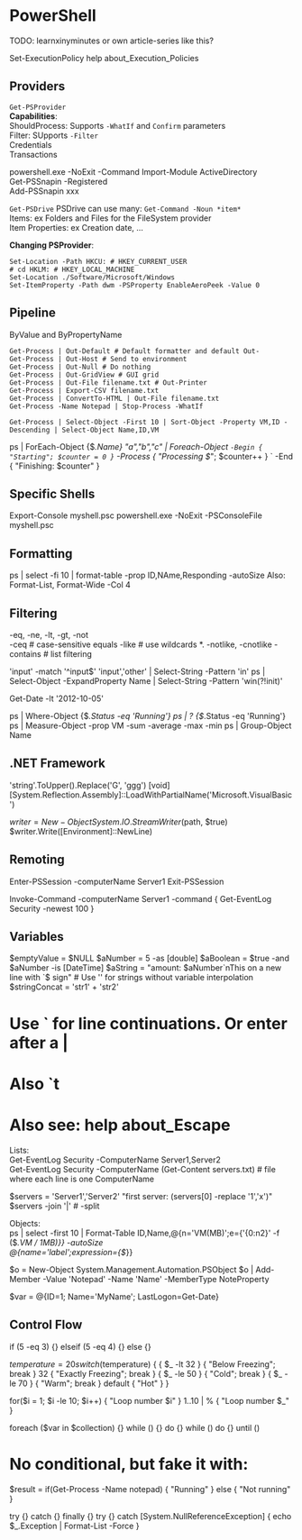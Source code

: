 PowerShell
==========
TODO: learnxinyminutes or own article-series like this?


Set-ExecutionPolicy
help about_Execution_Policies

Providers
---------
`Get-PSProvider`  
**Capabilities**:  
ShouldProcess: Supports `-WhatIf` and `Confirm` parameters  
Filter: SUpports `-Filter`  
Credentials  
Transactions

powershell.exe -NoExit -Command Import-Module ActiveDirectory  
Get-PSSnapin -Registered  
Add-PSSnapin xxx

`Get-PSDrive` 
PSDrive can use many: `Get-Command -Noun *item*`  
Items: ex Folders and Files for the FileSystem provider  
Item Properties: ex Creation date, ...  

**Changing PSProvider**:  
```
Set-Location -Path HKCU: # HKEY_CURRENT_USER
# cd HKLM: # HKEY_LOCAL_MACHINE
Set-Location ./Software/Microsoft/Windows
Set-ItemProperty -Path dwm -PSProperty EnableAeroPeek -Value 0
```

Pipeline
--------
ByValue and ByPropertyName
```
Get-Process | Out-Default # Default formatter and default Out-
Get-Process | Out-Host # Send to environment
Get-Process | Out-Null # Do nothing
Get-Process | Out-GridView # GUI grid
Get-Process | Out-File filename.txt # Out-Printer
Get-Process | Export-CSV filename.txt
Get-Process | ConvertTo-HTML | Out-File filename.txt
Get-Process -Name Notepad | Stop-Process -WhatIf

Get-Process | Select-Object -First 10 | Sort-Object -Property VM,ID -Descending | Select-Object Name,ID,VM
```

ps | ForEach-Object {$_.Name}
"a","b","c" | Foreach-Object `
	-Begin { "Starting"; $counter = 0 } `
	-Process { "Processing $_"; $counter++ } `
	-End { "Finishing: $counter" }

Specific Shells
---------------
Export-Console myshell.psc
powershell.exe -NoExit -PSConsoleFile myshell.psc

Formatting
----------
ps | select -fi 10 | format-table -prop ID,NAme,Responding -autoSize
Also: Format-List, Format-Wide -Col 4

Filtering
---------
-eq, -ne, -lt, -gt, -not  
-ceq # case-sensitive equals
-like # use wildcards *. -notlike, -cnotlike
-contains # list filtering

'input' -match '^input$'
'input','other' | Select-String -Pattern 'in'
ps | Select-Object -ExpandProperty Name | Select-String -Pattern 'win(?!init)'

Get-Date -lt '2012-10-05'

ps | Where-Object {$_.Status -eq 'Running'}
ps | ? {$_.Status -eq 'Running'}
ps | Measure-Object -prop VM -sum -average -max -min
ps | Group-Object Name

.NET Framework
--------------
'string'.ToUpper().Replace('G', 'ggg')
[void][System.Reflection.Assembly]::LoadWithPartialName('Microsoft.VisualBasic')

$writer = New-Object System.IO.StreamWriter($path, $true)
$writer.Write([Environment]::NewLine)

Remoting
--------
Enter-PSSession -computerName Server1
Exit-PSSession

Invoke-Command -computerName Server1 -command { Get-EventLog Security -newest 100 }

Variables
---------
$emptyValue = $NULL
$aNumber = 5 -as [double]
$aBoolean = $true -and $aNumber -is [DateTime]
$aString = "amount: $aNumber`nThis on a new line with `$ sign" # Use '' for strings without variable interpolation
$stringConcat = 'str1' + 'str2'
# Use ` for line continuations. Or enter after a |
# Also `t
# Also see: help about_Escape

Lists:  
Get-EventLog Security -ComputerName Server1,Server2  
Get-EventLog Security -ComputerName (Get-Content servers.txt) # file where each line is one ComputerName

$servers = 'Server1','Server2'
"first server: $($servers[0] -replace '1','x')"
$servers -join '|' # -split

Objects:  
ps | select -first 10 | Format-Table ID,Name,@{n='VM(MB)';e={'{0:n2}' -f ($_.VM / 1MB)}} -autoSize  
@{name='label';expression={$_}}

$o = New-Object System.Management.Automation.PSObject
$o | Add-Member -Value 'Notepad' -Name 'Name' -MemberType NoteProperty

$var = @{ID=1; Name='MyName'; LastLogon=Get-Date}

Control Flow
------------
if (5 -eq 3) {}
elseif (5 -eq 4) {}
else {}

$temperature = 20
switch($temperature) {
  { $_ -lt 32 }   { "Below Freezing"; break }
  32              { "Exactly Freezing"; break }
  { $_ -le 50 }   { "Cold"; break }
  { $_ -le 70 }   { "Warm"; break }
  default         { "Hot" }
}

for($i = 1; $i -le 10; $i++) {
  "Loop number $i"
}
1..10 | % { "Loop number $_" }

foreach ($var in $collection) {}
while () {}
do {} while ()
do {} until ()

# No conditional, but fake it with: 
$result = if(Get-Process -Name notepad) { "Running" } else { "Not running" }

try {} catch {} finally {}
try {} catch [System.NullReferenceException] {
	echo $_.Exception | Format-List -Force
}
